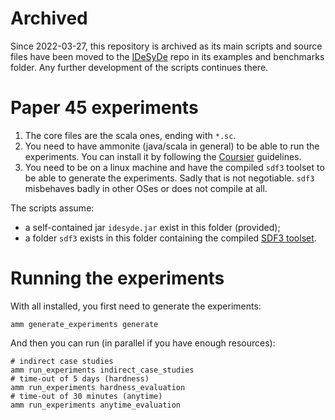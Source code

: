 # Archived

Since 2022-03-27, this repository is archived as its main scripts and source files have been moved to the [IDeSyDe](https://github.com/forsyde/IDeSyDe) repo in its examples and benchmarks folder. Any further development of the scripts continues there.

# Paper 45 experiments

1. The core files are the scala ones, ending with `*.sc`. 
2. You need to have ammonite (java/scala in general) to be able to run the experiments. You can install it by following the [Coursier](https://get-coursier.io/) guidelines.
3. You need to be on a linux machine and have the compiled `sdf3` toolset to be able to generate the experiments. Sadly that is not negotiable. `sdf3` misbehaves badly in other OSes or does not compile at all.

The scripts assume:
 * a self-contained jar `idesyde.jar` exist in this folder (provided);
 * a folder `sdf3` exists in this folder containing the compiled [SDF3 toolset](https://www.es.ele.tue.nl/sdf3/).

# Running the experiments

With all installed, you first need to generate the experiments:

    amm generate_experiments generate

And then you can run (in parallel if you have enough resources):

    # indirect case studies
    amm run_experiments indirect_case_studies 
    # time-out of 5 days (hardness)
    amm run_experiments hardness_evaluation 
    # time-out of 30 minutes (anytime)
    amm run_experiments anytime_evaluation 
